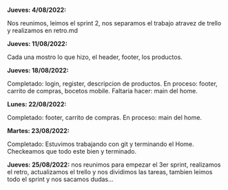 **Jueves: 4/08/2022:**

Nos reunimos, leimos el sprint 2, nos separamos el trabajo atravez de trello y realizamos en retro.md

**Jueves: 11/08/2022:**

Cada una mostro lo que hizo, el header, footer, los productos. 

**Jueves: 18/08/2022:**

Completado: login, register, descripcion de productos.
En proceso: footer, carrito de compras, bocetos mobile.
Faltaria hacer: main del home.

**Lunes: 22/08/2022:**

Completado: footer, carrito de compras.
En proceso: main del home.

**Martes: 23/08/2022:**

Completado: Estuvimos trabajando con git y terminando el Home.
Checkeamos que todo este bien y terminado.

**Jueves: 25/08/2022:**
nos reunimos para empezar el 3er sprint, realizamos el retro, actualizamos el trello y nos dividimos las tareas, tambien leimos todo el sprint y nos sacamos dudas...


